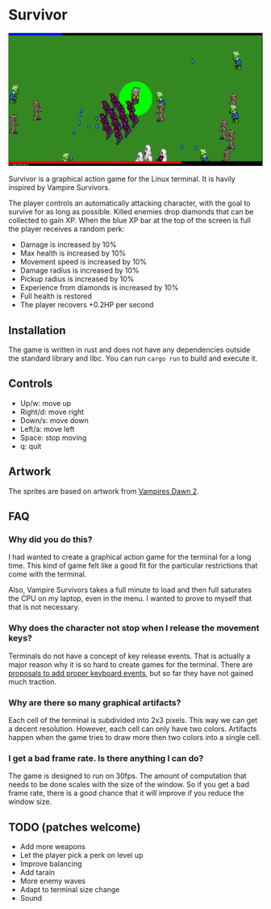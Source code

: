 # Survivor

![screenshot](./screenshot.png)

Survivor is a graphical action game for the Linux terminal. It is havily
inspired by Vampire Survivors.

The player controls an automatically attacking character, with the goal to
survive for as long as possible. Killed enemies drop diamonds that can be
collected to gain XP. When the blue XP bar at the top of the screen is full
the player receives a random perk:

-	Damage is increased by 10%
-	Max health is increased by 10%
-	Movement speed is increased by 10%
-	Damage radius is increased by 10%
-	Pickup radius is increased by 10%
-	Experience from diamonds is increased by 10%
-	Full health is restored
-	The player recovers +0.2HP per second

## Installation

The game is written in rust and does not have any dependencies outside the
standard library and libc. You can run `cargo run` to build and execute it.

## Controls

-	Up/w: move up
-	Right/d: move right
-	Down/s: move down
-	Left/a: move left
-	Space: stop moving
-	q: quit

## Artwork

The sprites are based on artwork from [Vampires Dawn
2](https://www.vampiresdawn.org/).

## FAQ

### Why did you do this?

I had wanted to create a graphical action game for the terminal for a long
time. This kind of game felt like a good fit for the particular restrictions
that come with the terminal.

Also, Vampire Survivors takes a full minute to load and then full saturates the
CPU on my laptop, even in the menu. I wanted to prove to myself that that is
not necessary.

### Why does the character not stop when I release the movement keys?

Terminals do not have a concept of key release events. That is actually a major
reason why it is so hard to create games for the terminal. There are [proposals
to add proper keyboard events](https://sw.kovidgoyal.net/kitty/keyboard-protocol/),
but so far they have not gained much traction.

### Why are there so many graphical artifacts?

Each cell of the terminal is subdivided into 2x3 pixels. This way we can get a
decent resolution. However, each cell can only have two colors. Artifacts
happen when the game tries to draw more then two colors into a single cell.

### I get a bad frame rate. Is there anything I can do?

The game is designed to run on 30fps. The amount of computation that needs to
be done scales with the size of the window. So if you get a bad frame rate,
there is a good chance that it will improve if you reduce the window size.

## TODO (patches welcome)

-	Add more weapons
-	Let the player pick a perk on level up
-	Improve balancing
-	Add tarain
-	More enemy waves
-	Adapt to terminal size change
-	Sound
